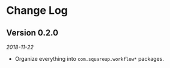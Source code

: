 Change Log
==========

## Version 0.2.0

_2018-11-22_

 * Organize everything into `com.squareup.workflow*` packages.

